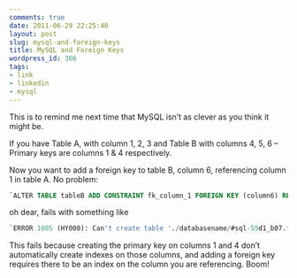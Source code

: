 ```yaml
---
comments: true
date: 2011-06-29 22:25:40
layout: post
slug: mysql-and-foreign-keys
title: MySQL and Foreign Keys
wordpress_id: 366
tags:
- link
- linkedin
- mysql
---
```


This is to remind me next time that MySQL isn’t as clever as you think it might be.

If you have Table A, with column 1, 2, 3 and Table B with columns 4, 5, 6 – Primary keys are columns 1 & 4 respectively.

Now you want to add a foreign key to table B, column 6, referencing column 1 in table A. No problem:

``` sql
`ALTER TABLE tableB ADD CONSTRAINT fk_column_1 FOREIGN KEY (column6) REFERENCES tableA (column1);`
```
oh dear, fails with something like

``` sql
`ERROR 1005 (HY000): Can't create table './databasename/#sql-55d1_b07.frm' (errno: 150)`
```
This fails because creating the primary key on columns 1 and 4 don’t automatically create indexes on those columns, and adding a foreign key requires there to be an index on the column you are referencing. Boom!
